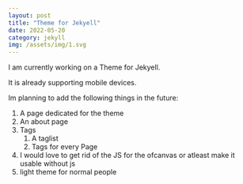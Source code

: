 ```yaml
---
layout: post
title: "Theme for Jekyell"
date: 2022-05-20
category: jekyll
img: /assets/img/1.svg
---
```

I am currently working on a Theme for Jekyell.

It is already supporting mobile devices.

Im planning to add the following things in the future:
1. A page dedicated for the theme
2. An about page
3. Tags
    1. A taglist
    2. Tags for every Page
4. I would love to get rid of the JS for the ofcanvas or atleast make it usable without js
5. light theme for normal people